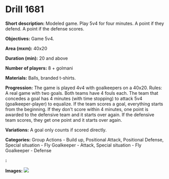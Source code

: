# Drill 1681

**Short description:**
Modeled game. Play 5v4 for four minutes. A point if they defend. A point if the defense scores.

**Objectives:**
Game 5v4.

**Area (mxm):**
40x20

**Duration (min):**
20 and above

**Number of players:**
8 + golmani

**Materials:**
Balls, branded t-shirts.

**Progression:**
The game is played 4v4 with goalkeepers on a 40x20. Rules: A real game with two goals. Both teams have 4 fouls each. The team that concedes a goal has 4 minutes (with time stopping) to attack 5v4 (goalkeeper-player) to equalize. If the team scores a goal, everything starts from the beginning. If they don't score within 4 minutes, one point is awarded to the defensive team and it starts over again. If the defensive team scores, they get one point and it starts over again.

**Variations:**
A goal only counts if scored directly.

**Categories:**
Group Actions - Build up, Positional Attack, Positional Defense, Special situation - Fly Goalkeeper - Attack, Special situation - Fly Goalkeeper - Defense

**:**


**Images:**
![](https://www.coachingfutsal.com/\images\8efed2b4-d28a-4d91-848a-4dbd0b5b3c3b_317.png)

